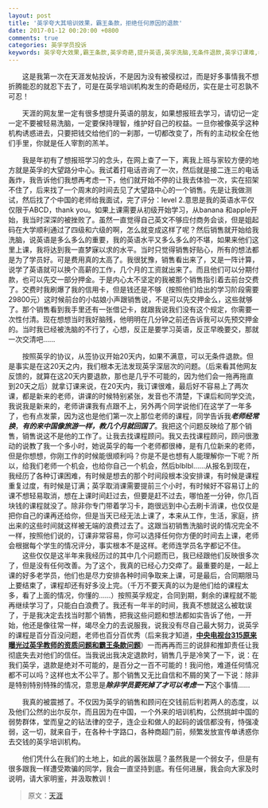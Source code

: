 ```yaml
---
layout: post
title: '英孚夸大其培训效果，霸王条款，拒绝任何原因的退款'
date: 2017-01-12 00:20:00 +0800
comments: true
categories: 英孚学员投诉
keywords: 英孚夸大效果,霸王条款,英孚奇葩,提升英语,英孚洗脑,无条件退款,英孚订课难,老师经常换,315曝光,曝光英孚
---
```

　　这是我第一次在天涯发帖投诉，不是因为没有被侵权过，而是好多事情我不想折腾能忍的就忍下去了，可是在英孚培训机构发生的奇葩经历，实在是士可忍孰不可忍！

　　天涯的网友里一定有很多想提升英语的朋友，如果想报班去学习，请切记一定一定不要被轻易洗脑，一定要保持理智，维护好自己的权益。一旦你被像英孚这种机构诱惑进去，只要把钱交给他们的一刹那，一切都改变了，所有的主动权全在他们手里，你就是任人宰割的羔羊。
<!--more-->

　　我是年初有了想报班学习的念头，在网上查了一下，离我上班与家较方便的地方就是英孚的大望路分中心。我试着打电话咨询了一次，然后就是接二连三的电话轰炸，我告诉他们我想再考虑一下，他们就开始不停的让我去体验一次，实在招架不住了，后来找了一个周末的时间去见了大望路中心的一个销售。先是让我做测试，然后找了个中国的老师给我面试，完了评分：level
 2.意思是我的英语水平仅仅限于ABCD，thank you。如果上课需要从初级开始学习，从banana 
和apple开始，我当时深深的被挫败了。虽然一直觉得自己英文不够应付商务会谈，但是姐起码在大学顺利通过了四级和六级的啊，怎么就变成这样了呢？然后销售就开始给我洗脑，说英语是多么多么的重要，我的英语水平又多么多么的不堪，如果来他们这里上课，我将达到我一直梦寐以求的水平。当时只觉得销售好贴心，所有的想法都是为了学员好。可是费用真的太高了。我很犹豫，销售看出来了，又是一阵计算，说学了英语就可以换个高薪的工作，几个月的工资就出来了。而且他们可以分期付款，也可以先交一部分押金。于是内心太不坚定的我被那个销售指引着去前台交费了。交费时我刷爆了我的信用卡，但是钱还是不够（按照他们给出的学习阶段需要29800元）这时候前台的小姑娘小声跟销售说，不是可以先交押金么，这些就够了。那个销售看到我手里还有一张借记卡，就跟我说我们没有这个规定，你需要一次性付清。现在想想当时我好脑残，他明明在几分钟之前还告诉我可以先预交押金的。当时我已经被洗脑的不行了，心想，反正是要学习英语，反正早晚要交，那就一次交清吧……

　　按照英孚的协议，从签协议开始20天内，如果不满意，可以无条件退款。但是事实是在这20天之内，我们根本无法发现英孚深层次的问题。（后来看其他网友反馈的，就算在这20天内要退款，那也是几乎不可能的，因为他们会一拖再拖直到20天之后）就拿订课来说，在20天内，我订课很难，最后好不容易上了两次课，都是新来的老师，讲课的时候特别紧张，发音也不清楚，下课后和同学交流，我说我是新来的，老师讲课我有点跟不上，另外两个同学说他们在这学了一年多了，也有点发蒙，因为这也是他们第一次上那位老师的课程，同学告诉我***老师经常换***，***有的来中国像旅游一样，教几个月就回国了***。我把这个问题反映给了那个销售，销售说这不是他的工作了。让我去找课程顾问。我又去找课程顾问，顾问很激动的说教了我一个多小时，她说英孚的每一个老师都很棒，是有几位新来的老师，但是你想想，你刚工作的时候能很顺利吗？你是不是也想有人能理解你一下呢？所以，给我们老师一个机会，也给你自己一个机会，然后blblbl……从报名到现在，我经历了各种订课困难，有时候是想去的那个时间段根本没安排课，有时候是课程重复过度，有时候是订满；英孚取消课需要提前三个小时，有时候好不容易订上的课不想轻易取消，想在上课时间赶过去，但要是赶不过去，哪怕差一分钟，你几百块钱的课程就没了。除非你专门带着学习卡，跑很远到中心去刷卡消课，也仅仅是把你自己的课再还给你，但是当天已经无法上课了，本来从工作，生活，家庭，挤出来的这些时间就这样被无端的浪费过去了。这跟当初销售洗脑时说的情况完全不一样，按照他们说的，订课非常容易，你可以选择任何你方便的时间去上课，老师会根据每个学生的情况评分，事实根本不是这样。老师连学员名字都记不住。
　　这些仅仅是这半年来我经历过的其中几个问题而已，我已经跟他们反映很多次了，但是没有任何改善。为了这个，我真的已经心力交瘁了。最重要的是，一起上课的好多老学员，他们也是尽力安排各种时间争取来上课，可是最后，合同期限马上要结束了，课程却还有好多没上完。（千万不要天真的以为是他们给的课程太多，看了上面的情况，你懂的……）按照英孚规定，合同到期，剩余的课程就不能再继续学习了，只能白白浪费了。我还有一年半的时间，我真不想就这么被耽误了，于是我决定去找当时那个销售，把我这些问题和想法都如实告诉了他，一开始，他还是像往常一样，竭尽全力的去说服我，说我没有尽自己最大努力，说英孚的课程是百分百没问题，老师也百分百优秀（后来我才知道，**<u>中央电视台315原来曝光过英孚教师的资质问题和霸王条款问题</u>**）一而再再而三的说辞和推卸责任让我彻底失去对他们的信任。当我说出我决定退款时，销售几乎是冷笑了一下，说：在我们英孚，退款是绝对不可能的，是百分之一百不可能的！我问他，难道任何情况都不可以吗？这样也太不公平了。那个销售又无比自信和不屑的笑了一下说：除非是特别特别特殊的情况，意思是***除非学员要死掉了才可以考虑一下***这个事情……

　　我真的被震撼了。不仅因为英孚的销售和顾问在交钱前后判若两人的态度，以及他们公然的出尔反尔，而且因为在中国，一个外来的培训机构，公然挑衅中国的弱势群体，堂而皇之的钻法律的空子，连企业和做人的起码的诚信都没有，恃强凌弱，这一切，就来自于，在各种十字路口，各种商超门前，频繁发放宣传单诱惑你去交钱的英孚培训机构。

　　他们凭什么在我们的土地上，如此的嚣张跋扈？虽然我是一个弱女子，但是有很多跟我一样遭受欺骗的同学，我会一直坚持到底。有任何进展，我会向大家及时说明，请大家明鉴，并汲取教训！

> 原文：[天涯](http://bbs.tianya.cn/)

